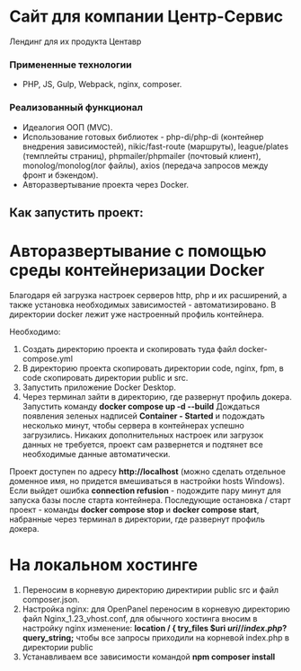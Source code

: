 # Сайт для компании Центр-Сервис

Лендинг для их продукта Центавр

### Примененные технологии
* PHP, JS, Gulp, Webpack, nginx, composer.

### Реализованный функционал

* Идеалогия ООП (MVC).
* Использование готовых библиотек - php-di/php-di (контейнер внедрения зависимостей), nikic/fast-route (маршруты), league/plates (темплейты страниц), phpmailer/phpmailer (почтовый клиент), monolog/monolog(лог файлы), axios (передача запросов между фронт и бэкендом).
* Авторазвертывание проекта через Docker.

## Как запустить проект:
# Авторазвертывание с помощью среды контейнеризации Docker
Благодаря ей загрузка настроек серверов http, php и их расширений, а также установка необходимых зависимостей - автоматизировано. В директории docker лежит уже настроенный профиль контейнера.

Необходимо:
1. Создать директорию проекта и скопировать туда файл docker-compose.yml
2. В директорию проекта скопировать директории code, nginx, fpm, в code скопировать директории public и src.
3. Запустить приложение Docker Desktop.
4. Через терминал зайти в директорию, где развернут профиль докера. Запустить команду **docker compose up -d --build** 
Дождаться появления зеленых надписей **Container - Started** и подождать несколько минут, чтобы сервера в контейнерах успешно загрузились. Никаких дополнительных настроек или загрузок данных не требуется, проект сам развернется и подтянет все необходимые данные автоматически.

Проект доступен по адресу **http://localhost** (можно сделать отдельное доменное имя, но придется вмешиваться в настройки hosts Windows). Если выйдет ошибка **connection refusion** - подождите пару минут для запуска базы после старта контейнера.
Последующие остановка / старт проект - команды **docker сompose stop** и **docker compose start**, набранные через терминал в директории, где развернут профиль докера.

# На локальном хостинге
1. Переносим в корневую директорию директирии public src и файл composer.json.
2. Настройка nginx: для OpenPanel переносим в корневую директорию файл Nginx_1.23_vhost.conf, для обычного хостинга вносим в настройку nginx изменение:
**location / { try_files   $uri $uri/ /index.php?$query_string;** чтобы все запросы приходили на корневой index.php в директории public
3. Устанавливаем все зависимости командой **npm composer install**
